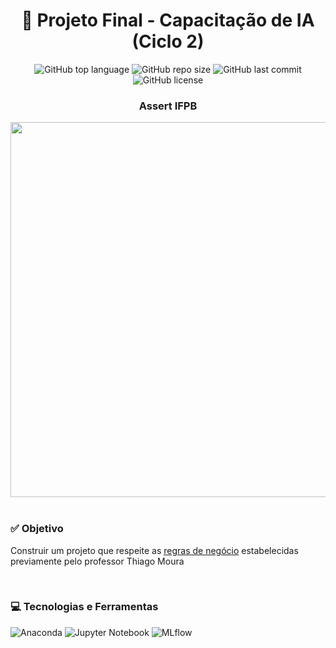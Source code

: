 <h1 align="center">🤖 Projeto Final - Capacitação de IA (Ciclo 2) </h1>
<p align="center">
  <img alt="GitHub top language" src="https://img.shields.io/github/languages/top/filipe-rds/Projeto-Capacitacao-IA-Ciclo-2?color=green">
  <img alt="GitHub repo size" src="https://img.shields.io/github/repo-size/filipe-rds/Projeto-Capacitacao-IA-Ciclo-2?color=green">
  <img alt="GitHub last commit" src="https://img.shields.io/github/last-commit/filipe-rds/Projeto-Capacitacao-IA-Ciclo-2?color=green">
  <img alt="GitHub license" src="https://img.shields.io/github/license/filipe-rds/Projeto-Capacitacao-IA-Ciclo-2?color=green"><img>
</p>
<div align="center">
  <h3 align="center"> Assert IFPB </h3>
  <img src="https://d1fdloi71mui9q.cloudfront.net/3tNJc9kYQVKTSNDhqS77_koclYt8UJf3834g9" height="600" width="600"><br>
</div>
<div style="display: inline_block"  ><br>
    <h3>✅ Objetivo</h3>
    <p>Construir um projeto que respeite as <a href="https://github.com/filipe-rds/Projeto-Capacitacao-IA-Ciclo-2/blob/main/Projeto%20Final%20-%20Ciclo%202.pdf">regras de negócio</a> estabelecidas previamente pelo professor Thiago Moura</p>
</div>
<div style="display: inline_block" ><br>
    <h3>💻 Tecnologias e Ferramentas </h3>
    <img alt="Anaconda" src="https://img.shields.io/badge/anaconda-000000?style=for-the-badge&logo=anaconda&logoColor=white">
    <img alt="Jupyter Notebook" src="https://img.shields.io/badge/Jupyter Notebook-000000?style=for-the-badge&logo=jupyter&logoColor=white">
    <img alt="MLflow" src="https://img.shields.io/badge/mlflow-000000?style=for-the-badge&logo=mlflow&logoColor=white">
    
</div>

